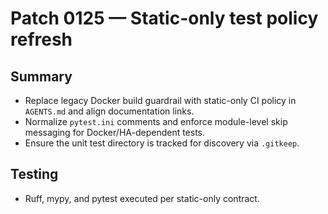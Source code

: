 # Patch 0125 — Static-only test policy refresh

## Summary
- Replace legacy Docker build guardrail with static-only CI policy in `AGENTS.md` and align documentation links.
- Normalize `pytest.ini` comments and enforce module-level skip messaging for Docker/HA-dependent tests.
- Ensure the unit test directory is tracked for discovery via `.gitkeep`.

## Testing
- Ruff, mypy, and pytest executed per static-only contract.
